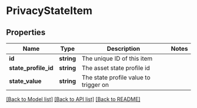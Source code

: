 # PrivacyStateItem

## Properties
Name | Type | Description | Notes
------------ | ------------- | ------------- | -------------
**id** | **string** | The unique ID of this item | 
**state_profile_id** | **string** | The asset state profile id | 
**state_value** | **string** | The state profile value to trigger on | 

[[Back to Model list]](../README.md#documentation-for-models) [[Back to API list]](../README.md#documentation-for-api-endpoints) [[Back to README]](../README.md)


